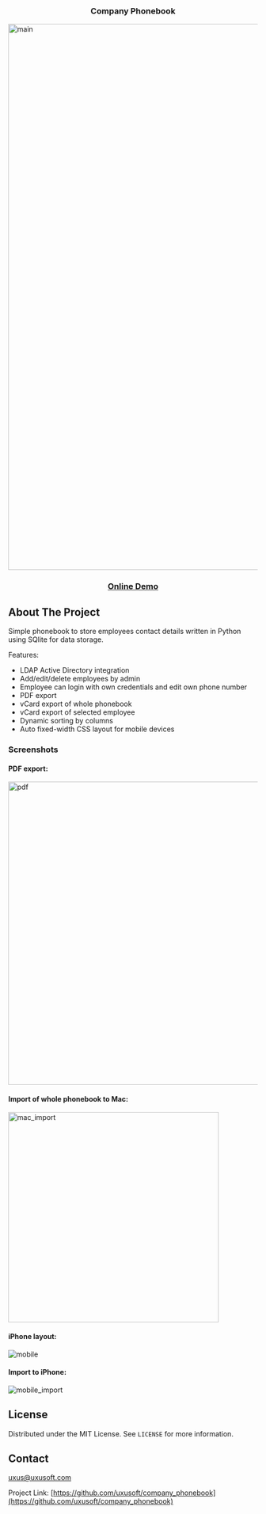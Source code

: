 <p align="center">
<h3 align="center">Company Phonebook</h3>
  
  <img width="1104" alt="main" src="https://user-images.githubusercontent.com/64733669/114185731-56ec0180-9946-11eb-881b-27b424eb3eca.png">
<p align="center">
  <a href="https://phonebook-demo.uxusoft.com/">
<h3 align="center">Online Demo</h3>
  </a>

<!-- ABOUT THE PROJECT -->
## About The Project

Simple phonebook to store employees contact details written in Python using SQlite for data storage.

Features:
* LDAP Active Directory integration
* Add/edit/delete employees by admin
* Employee can login with own credentials and edit own phone number
* PDF export
* vCard export of whole phonebook
* vCard export of selected employee
* Dynamic sorting by columns
* Auto fixed-width CSS layout for mobile devices

### Screenshots
#### PDF export:
<img width="613" alt="pdf" src="https://user-images.githubusercontent.com/64733669/114185792-65d2b400-9946-11eb-9815-6b0007c06d47.png">

#### Import of whole phonebook to Mac:
<img width="425" alt="mac_import" src="https://user-images.githubusercontent.com/64733669/114185746-5b181f00-9946-11eb-92cb-00242deece57.png">

#### iPhone layout:
![mobile](https://user-images.githubusercontent.com/64733669/114185781-63705a00-9946-11eb-9653-d17135b6bda5.jpeg)

#### Import to iPhone:
![mobile_import](https://user-images.githubusercontent.com/64733669/114185763-5eaba600-9946-11eb-9d2f-36ec139cd70c.jpeg)


<!-- LICENSE -->
## License

Distributed under the MIT License. See `LICENSE` for more information.



<!-- CONTACT -->
## Contact

uxus@uxusoft.com

Project Link: [https://github.com/uxusoft/company_phonebook](https://github.com/uxusoft/company_phonebook)

